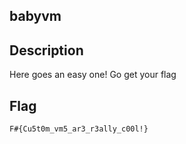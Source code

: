 ## babyvm

## Description

Here goes an easy one! Go get your flag

## Flag

	F#{Cu5t0m_vm5_ar3_r3ally_c00l!}

